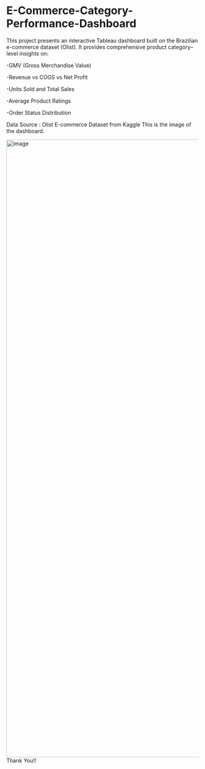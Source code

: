 # E-Commerce-Category-Performance-Dashboard
This project presents an interactive Tableau dashboard built on the Brazilian e-commerce dataset (Olist). It provides comprehensive product category–level insights on:

-GMV (Gross Merchandise Value)

-Revenue vs COGS vs Net Profit

-Units Sold and Total Sales

-Average Product Ratings

-Order Status Distribution

Data Source : Olist E-commerce Dataset from Kaggle
This is the image of the dashboard.

<img width="2096" height="1618" alt="image" src="https://github.com/user-attachments/assets/9025df90-1586-4aa0-a5ad-0260cc656ae9" />
Thank You!!
